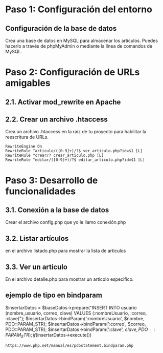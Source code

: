 
# Paso 1: Configuración del entorno

## Configuración de la base de datos
Crea una base de datos en MySQL para almacenar los artículos. Puedes hacerlo a través de phpMyAdmin o mediante la línea de comandos de MySQL.

# Paso 2: Configuración de URLs amigables

## 2.1. Activar mod_rewrite en Apache

## 2.2. Crear un archivo .htaccess
Crea un archivo .htaccess en la raíz de tu proyecto para habilitar la reescritura de URLs.

```
RewriteEngine On
RewriteRule ^articulo/([0-9]+)/?$ ver_articulo.php?id=$1 [L]
RewriteRule ^crear/? crear_articulo.php [L]
RewriteRule ^editar/([0-9]+)/?$ editar_articulo.php?id=$1 [L]

```

# Paso 3: Desarrollo de funcionalidades
## 3.1. Conexión a la base de datos

Crear el archivo config.php que yo le llamo conexión.php

## 3.2. Listar artículos
en el archivo listado.php para mostrar la lista de articulos

## 3.3. Ver un artículo
En el archivo detalle.php para mostrar un articolo especifico.

## ejemplo de tipo en bindparam 
$insertarDatos = $baseDatos->prepare("INSERT INTO usuario (nombre_usuario, correo, clave) VALUES (:nombreUsuario, :correo, :clave)");
    $insertarDatos->bindParam(':nombreUsuario', $nombre, PDO::PARAM_STR);
    $insertarDatos->bindParam(':correo', $correo, PDO::PARAM_STR);
    $insertarDatos->bindParam(':clave', $clave, PDO::PARAM_STR);
    if ($insertarDatos->execute()) 

    https://www.php.net/manual/es/pdostatement.bindparam.php